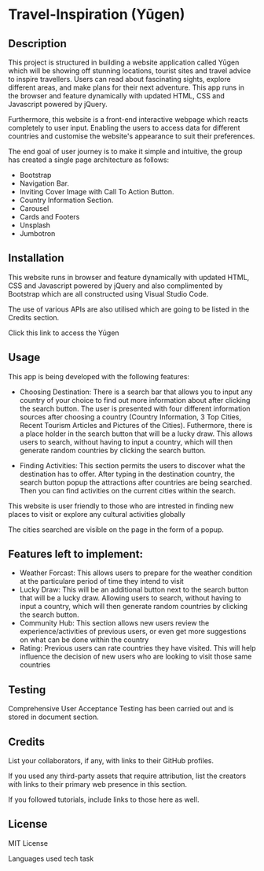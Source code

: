# Travel-Inspiration (Yūgen)

## Description 

This project is structured in building a website application called Yūgen which will be showing off stunning locations, tourist sites and travel advice to inspire travellers. Users can read about fascinating sights, explore different areas, and make plans for their next adventure. This app runs in the browser and feature dynamically with updated HTML, CSS and Javascript powered by jQuery.

Furthermore, this website is a front-end interactive webpage which reacts completely to user input. Enabling the users to access data for different countries and customise the website's appearance to suit their preferences.

The end goal of user journey is to make it simple and intuitive, the group has created a single page architecture as follows:

* Bootstrap
* Navigation Bar.
* Inviting Cover Image with Call To Action Button.
* Country Information Section.
* Carousel
* Cards and Footers
* Unsplash
* Jumbotron

## Installation

This website runs in browser and feature dynamically with updated HTML, CSS and Javascript powered by jQuery and also complimented by Bootstrap which are all constructed using Visual Studio Code.  

The use of various APIs are also utilised which are going to be listed in the Credits section.

Click this link to access the Yūgen


## Usage 

This app is being developed with the following features:

* Choosing Destination: There is a search bar that allows you to input any country of your choice to find out more information about after clicking the search button. The user is presented with four different information sources after choosing a country (Country Information, 3 Top Cities, Recent Tourism Articles and Pictures of the Cities). Futhermore, there is a place holder in the search button that will be a lucky draw. This allows users to search, without having to input a country, which will then generate random countries by clicking the search button.


* Finding Activities: This section permits the users to discover what the destination has to offer. After typing in the destination country, the search button popup the attractions after countries are being searched. Then you can find activities on the current cities within the search.

This website is user friendly to those who are intrested in finding new places to visit or explore any cultural activities globally 

The cities searched are visible on the page in the form of a popup.

## Features left to implement:

* Weather Forcast: This allows users to prepare for the weather condition at the particulare period of time they intend to visit
* Lucky Draw: This will be an additional button next to the search button that will be a lucky draw. Allowing users to search, without having to input a country, which will then generate random countries by clicking the search button.
* Community Hub: This section allows new users review the experience/activities of previous users, or even get more suggestions on what can be done within the country
* Rating: Previous users can rate countries they have visited. This will help influence the decision of new users who are looking to visit those same countries

## Testing

Comprehensive User Acceptance Testing has been carried out and is stored in document section. 


## Credits

List your collaborators, if any, with links to their GitHub profiles.

If you used any third-party assets that require attribution, list the creators with links to their primary web presence in this section.

If you followed tutorials, include links to those here as well.


## License

MIT License


Languages used
tech
task
